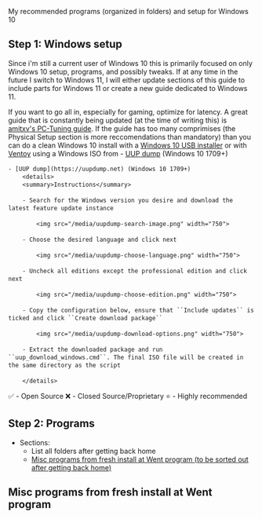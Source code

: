 My recommended programs (organized in folders) and setup for Windows 10

## Step 1: Windows setup
Since i'm still a current user of Windows 10 this is primarily focused on only Windows 10 setup, programs, and possibly tweaks.
If at any time in the future I switch to Windows 11, I will either update sections of this guide to include parts for Windows 11 or create a new guide dedicated to Windows 11.

If you want to go all in, especially for gaming, optimize for latency. A great guide that is constantly being updated (at the time of writing this) is [amitxv's PC-Tuning guide](https://github.com/amitxv/PC-Tuning).
If the guide has too many comprimises (the Physical Setup section is more reccomendations than mandatory) than you can do a clean Windows 10 install with a [Windows 10 USB installer](https://www.microsoft.com/en-gb/software-download/windows10) or with [Ventoy](https://github.com/ventoy/Ventoy) using a Windows ISO from - [UUP dump](https://uupdump.net) (Windows 10 1709+)

    - [UUP dump](https://uupdump.net) (Windows 10 1709+)
        <details>
        <summary>Instructions</summary>

        - Search for the Windows version you desire and download the latest feature update instance

            <img src="/media/uupdump-search-image.png" width="750">

        - Choose the desired language and click next

            <img src="/media/uupdump-choose-language.png" width="750">

        - Uncheck all editions except the professional edition and click next

            <img src="/media/uupdump-choose-edition.png" width="750">

        - Copy the configuration below, ensure that ``Include updates`` is ticked and click ``Create download package``

            <img src="/media/uupdump-download-options.png" width="750">

        - Extract the downloaded package and run ``uup_download_windows.cmd``. The final ISO file will be created in the same directory as the script

        </details>
        
✅ - Open Source
❌ - Closed Source/Proprietary
⭐ - Highly recommended

## Step 2: Programs

- Sections:
    - List all folders after getting back home
    - [Misc programs from fresh install at Went program (to be sorted out after getting back home)](#misc-programs-from-fresh-install-at-went-program)

## Misc programs from fresh install at Went program
